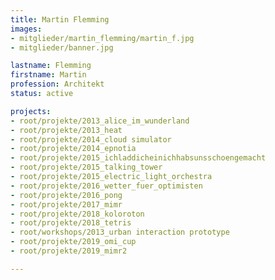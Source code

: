 ```yaml
---
title: Martin Flemming
images:
- mitglieder/martin_flemming/martin_f.jpg
- mitglieder/banner.jpg

lastname: Flemming
firstname: Martin
profession: Architekt
status: active

projects:
- root/projekte/2013_alice_im_wunderland
- root/projekte/2013_heat
- root/projekte/2014_cloud simulator
- root/projekte/2014_epnotia
- root/projekte/2015_ichladdicheinichhabsunsschoengemacht
- root/projekte/2015_talking_tower
- root/projekte/2015_electric_light_orchestra
- root/projekte/2016_wetter_fuer_optimisten
- root/projekte/2016_pong
- root/projekte/2017_mimr
- root/projekte/2018_koloroton
- root/projekte/2018_tetris
- root/workshops/2013_urban interaction prototype
- root/projekte/2019_omi_cup
- root/projekte/2019_mimr2

---
```

